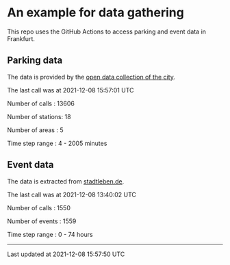 # An example for data gathering

This repo uses the GitHub Actions to access parking and event data in Frankfurt.

## Parking data
The data is provided by the [open data collection of the city](https://www.offenedaten.frankfurt.de/).

The last call was at 2021-12-08 15:57:01 UTC

Number of calls   : 13606

Number of stations:    18

Number of areas   :     5

Time step range   :     4 -  2005 minutes


## Event data
The data is extracted from [stadtleben.de](https://stadtleben.de/frankfurt/).

The last call was at 2021-12-08 13:40:02 UTC

Number of calls   : 1550

Number of events  : 1559

Time step range   :    0 -   74 hours


----

Last updated at 2021-12-08 15:57:50 UTC
